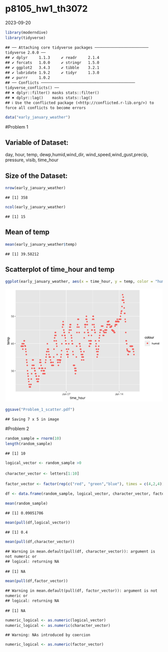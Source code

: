 p8105_hw1_th3072
================
2023-09-20

``` r
library(moderndive)
library(tidyverse)
```

    ## ── Attaching core tidyverse packages ──────────────────────── tidyverse 2.0.0 ──
    ## ✔ dplyr     1.1.3     ✔ readr     2.1.4
    ## ✔ forcats   1.0.0     ✔ stringr   1.5.0
    ## ✔ ggplot2   3.4.3     ✔ tibble    3.2.1
    ## ✔ lubridate 1.9.2     ✔ tidyr     1.3.0
    ## ✔ purrr     1.0.2     
    ## ── Conflicts ────────────────────────────────────────── tidyverse_conflicts() ──
    ## ✖ dplyr::filter() masks stats::filter()
    ## ✖ dplyr::lag()    masks stats::lag()
    ## ℹ Use the conflicted package (<http://conflicted.r-lib.org/>) to force all conflicts to become errors

``` r
data("early_january_weather")
```

\#Problem 1

## Variable of Dataset:

day, hour, temp, dewp,humid,wind_dir, wind_speed,wind_gust,precip,
pressure, visib, time_hour

## Size of the Dataset:

``` r
nrow(early_january_weather)
```

    ## [1] 358

``` r
ncol(early_january_weather)
```

    ## [1] 15

## Mean of temp

``` r
mean(early_january_weather$temp)
```

    ## [1] 39.58212

## Scatterplot of time_hour and temp

``` r
ggplot(early_january_weather, aes(x = time_hour, y = temp, color = "humid")) + geom_point()
```

![](p8105_hw1_th3072_files/figure-gfm/yx_scatter-1.png)<!-- -->

``` r
ggsave("Problem_1_scatter.pdf")
```

    ## Saving 7 x 5 in image

\#Problem 2

``` r
random_sample = rnorm(10)
length(random_sample)
```

    ## [1] 10

``` r
logical_vector <- random_sample >0

character_vector <- letters[1:10]

factor_vector <- factor(rep(c("red", "green","blue"), times = c(4,2,4)))
```

``` r
df <- data.frame(random_sample, logical_vector, character_vector, factor_vector)
```

``` r
mean(random_sample)
```

    ## [1] 0.09051706

``` r
mean(pull(df,logical_vector))
```

    ## [1] 0.4

``` r
mean(pull(df,character_vector))
```

    ## Warning in mean.default(pull(df, character_vector)): argument is not numeric or
    ## logical: returning NA

    ## [1] NA

``` r
mean(pull(df,factor_vector))
```

    ## Warning in mean.default(pull(df, factor_vector)): argument is not numeric or
    ## logical: returning NA

    ## [1] NA

``` r
numeric_logical <- as.numeric(logical_vector)
numeric_logical <- as.numeric(character_vector)
```

    ## Warning: NAs introduced by coercion

``` r
numeric_logical <- as.numeric(factor_vector)
```
